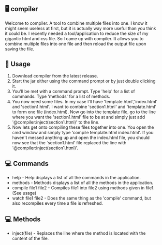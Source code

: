 ## 🖥️ compiler
Welcome to compiler. A tool to combine multiple files into one. I know it might seem useless at first, but it is actually way more useful than you think it could be. I recently needed a tool/application to reduce the size of my gigantic html and css file. So I came up with compiler. It allows you to combine multiple files into one file and then reload the output file upon saving the file.

## 📰 Usage
1. Download compiler from the latest release.
2. Start the jar either using the command prompt or by just double clicking it.
3. You'll be met with a command prompt. Type 'help' for a list of commands. Type 'methods' for a list of methods.
4. You now need some files. In my case I'll have 'template.html','index.html' and 'section1.html'. I want to combine 'section1.html' and 'template.html' to form one file (index.html). Now go into the template file, go to the line where you want the 'section1.html' file to be at and simply just add '@compiler:inject(section1.html)' to the line.
5. Now lets get onto compiling these files together into one. You open the cmd window and simply type 'compile template.html index.html'. If you haven't messed anything up and open the index.html file, you should now see that the 'section1.html' file replaced the line with '@compiler:inject(section1.html)'.

## 💻 Commands
- help - Help displays a list of all the commands in the application.
- methods - Methods displays a list of all the methods in the application.
- compile file1 file2 - Compiles file1 into file2 using methods given in file1. (See usage)
- watch file1 file2 - Does the same thing as the 'compile' command, but also recompiles every time a file is refreshed.

## 💻 Methods
- inject(file) - Replaces the line where the method is located with the content of the file.
